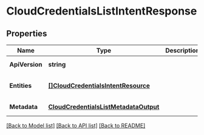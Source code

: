 # CloudCredentialsListIntentResponse

## Properties
Name | Type | Description | Notes
------------ | ------------- | ------------- | -------------
**ApiVersion** | **string** |  | [default to null]
**Entities** | [**[]CloudCredentialsIntentResource**](cloud_credentials_intent_resource.md) |  | [optional] [default to null]
**Metadata** | [**CloudCredentialsListMetadataOutput**](cloud_credentials_list_metadata_output.md) |  | [default to null]

[[Back to Model list]](../README.md#documentation-for-models) [[Back to API list]](../README.md#documentation-for-api-endpoints) [[Back to README]](../README.md)

